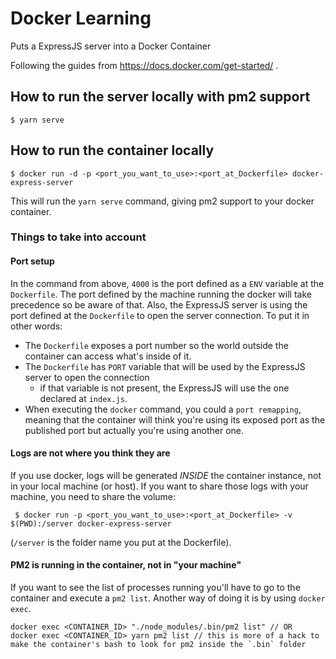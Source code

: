 # Docker Learning

Puts a ExpressJS server into a Docker Container

Following the guides from https://docs.docker.com/get-started/ .

## How to run the server locally with pm2 support
`$ yarn serve`

## How to run the container locally
`$ docker run -d -p <port_you_want_to_use>:<port_at_Dockerfile> docker-express-server`

This will run the `yarn serve` command, giving pm2 support to your docker container.


### Things to take into account

#### Port setup

In the command from above, `4000` is the port defined as a `ENV` variable at the `Dockerfile`. The port defined by the machine running the docker will take precedence so be aware of that.
Also, the ExpressJS server is using the port defined at the `Dockerfile` to open the server connection.
To put it in other words:
* The `Dockerfile` exposes a port number so the world outside the container can access what's inside of it.
* The `Dockerfile` has `PORT` variable that will be used by the ExpressJS server to open the connection
    * if that variable is not present, the ExpressJS will use the one declared at `index.js`.
* When executing the `docker` command, you could a `port remapping`, meaning that the container will think you're using its exposed port as the published port but actually you're using another one.


#### Logs are not where you think they are

If you use docker, logs will be generated *INSIDE* the container instance, not in your local machine (or host).
If you want to share those logs with your machine, you need to share the volume:
```
 $ docker run -p <port_you_want_to_use>:<port_at_Dockerfile> -v $(PWD):/server docker-express-server
```
(`/server` is the folder name you put at the Dockerfile).


#### PM2 is running in the container, not in "your machine"

If you want to see the list of processes running you'll have to go to the container and execute a `pm2 list`.
Another way of doing it is by using `docker exec`.
```
docker exec <CONTAINER_ID> "./node_modules/.bin/pm2 list" // OR
docker exec <CONTAINER_ID> yarn pm2 list // this is more of a hack to make the container's bash to look for pm2 inside the `.bin` folder
```

